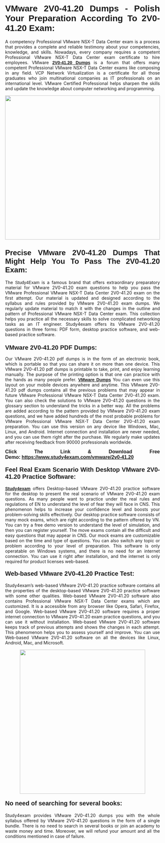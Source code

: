 <h1 style="text-align: justify;"><strong><span style="font-family:Lucida Sans Unicode,Lucida Grande,sans-serif;">VMware 2V0-41.20 Dumps - Polish Your Preparation According To 2V0-41.20 Exam:</span></strong></h1>

<p style="text-align: justify;">A competency Professional VMware NSX-T Data Center exam is a process that provides a complete and reliable testimony about your competencies, knowledge, and skills. Nowadays, every company requires a competent Professional VMware NSX-T Data Center exam certificate to hire employees. VMware <a href="https://www.study4exam.com/vmware/2v0-41.20-valid-dumps"><span style="font-family:Verdana,Geneva,sans-serif;"><strong>2V0-41.20 Dumps</strong></span></a> is a forum that offers many competent Professional VMware NSX-T Data Center exams like composing in any field. VCP Network Virtualization is a certificate for all those graduates who join multinational companies as IT professionals on an international level. VMware Certified Professional helps sharpen the skills and update the knowledge about computer networking and programming.</p>

<p style="text-align: justify;"><a href="https://www.study4exam.com/vmware/2v0-41.20"><img alt="" src="https://www.thequestionanswers.com/wp-content/uploads/2022/06/S4E-Cert-Exams-Questions-Banner.webp" style="width: 100%; height: 470px;" /></a></p>

<h2 style="text-align: justify;"><span style="font-family:Lucida Sans Unicode,Lucida Grande,sans-serif;"><strong><span style="font-size:24px;">Precise VMware 2V0-41.20 Dumps That Might Help You To Pass The 2V0-41.20 Exam:</span></strong></span></h2>

<p style="text-align: justify;">The <span style="font-family:Lucida Sans Unicode,Lucida Grande,sans-serif;">Study4Exam</span> is a famous brand that offers extraordinary preparatory material for VMware 2V0-41.20 exam questions to help you pass the VMware Professional VMware NSX-T Data Center 2V0-41.20 exam on the first attempt. Our material is updated and designed according to the syllabus and rules provided by VMware 2V0-41.20 exam dumps. We regularly update material to match it with the changes in the outline and pattern of Professional VMware NSX-T Data Center exam. This collection helps you practice all the necessary skills to solve complicated networking tasks as an IT engineer. Study4exam offers its VMware 2V0-41.20 questions in three forms: PDF form, desktop practice software, and web-based practice software. </p>

<h3 style="text-align: justify;"><strong><span style="font-size:20px;"><span style="font-family:Lucida Sans Unicode,Lucida Grande,sans-serif;">VMware 2V0-41.20 PDF Dumps:</span></span></strong></h3>

<p style="text-align: justify;">Our VMware 2V0-41.20 pdf dumps is in the form of an electronic book, which is portable so that you can share it on more than one device. This VMware 2V0-41.20 pdf dumps is printable to take, print, and enjoy learning manually. The purpose of the printing option is that one can practice with the hands as many people prefer. <a href="https://www.study4exam.com/vmware-exams"><span style="font-family:Lucida Sans Unicode,Lucida Grande,sans-serif;"><strong>VMware Dumps</strong></span></a> You can even use this layout on your mobile devices anywhere and anytime. This VMware 2V0-41.20 pdf dumps contains all the previous problems that may appear in future VMware Professional VMware NSX-T Data Center 2V0-41.20 exam. You can also check the solutions to VMware 2V0-41.20 questions in the glossary section to understand the tricks in a better way. All the problems are added according to the pattern provided by VMware 2V0-41.20 exam questions, and we have added hundreds of the most probable problems for VMware Professional VMware NSX-T Data Center 2V0-41.20 exam preparation. You can use this version on any device like Windows, Mac, Linux, and Android. Internet connection and installation are never needed, and you can use them right after the purchase. We regularly make updates after receiving feedback from 90000 professionals worldwide.</p>

<p style="text-align: justify;"><span style="font-family:Lucida Sans Unicode,Lucida Grande,sans-serif;"><strong><span style="font-size:16px;">Click The Link & Download Free Demo:</span></strong></span> <strong><span style="font-family:Lucida Sans Unicode,Lucida Grande,sans-serif;"><span style="font-size:16px;"><a href="https://www.study4exam.com/vmware/2v0-41.20">https://www.study4exam.com/vmware/2v0-41.20</a></span></span></strong></p>

<h4 style="text-align: justify;"><strong><span style="font-family:Lucida Sans Unicode,Lucida Grande,sans-serif;"><span style="font-size:20px;">Feel Real Exam Scenario With Desktop VMware 2V0-41.20 Practice Software:</span></span></strong></h4>

<p style="text-align: justify;"><a href="https://www.study4exam.com/"><span style="font-family:Verdana,Geneva,sans-serif;"><strong>Study4exam</strong></span></a> offers Desktop-based VMware 2V0-41.20 practice software for the desktop to present the real scenario of VMware 2V0-41.20 exam questions. As many people want to practice under the real rules and regulations of EN to understand the level of fear they will face in CNS. This phenomenon helps to increase your confidence level and boosts your problem-solving skills effectively. Our desktop practice software consists of many mock exams, which are right according to the pattern offered by VN. You can try a free demo version to understand the level of simulation, and then you can register yourself. The move exams contain all the difficult and easy questions that may appear in CNS. Our mock exams are customizable based on the time and type of questions. You can also switch any topic or problem according to your level of preparation. This software is only operatable on Windows systems, and there is no need for an internet connection. You can use it right after installation, and the internet is only required for product licenses web-based. </p>

<h4 style="text-align: justify;"><span style="font-family:Lucida Sans Unicode,Lucida Grande,sans-serif;"><strong><span style="font-size:20px;">Web-based VMware 2V0-41.20 Practice Test:</span></strong></span></h4>

<p style="text-align: justify;">Study4exam’s web-based VMware 2V0-41.20 practice software contains all the properties of the desktop-based VMware 2V0-41.20 practice software with some other qualities. Web-based VMware 2V0-41.20 software also contains Professional VMware NSX-T Data Center exams which are customized. It is a accessible from any browser like Opera, Safari, Firefox, and Google. Web-based VMware 2V0-41.20 software requires a proper internet connection to VMware 2V0-41.20 exam practice questions, and you can use it without installation. Web-based VMware 2V0-41.20 software keeps track of previous attempts and shows the changes in each attempt. This phenomenon helps you to assess yourself and improve. You can use Web-based VMware 2V0-41.20 software on all the devices like Linux, Android, Mac, and Microsoft.</p>

<p style="text-align: center;"><a href="https://www.study4exam.com/vmware/2v0-41.20"><img alt="" src="https://www.thequestionanswers.com/wp-content/uploads/2022/06/S4E-Cert-Exams-Questions-Discount-Banner.webp" style="width: 90%; height: 470px;" /></a></p>

<h4 style="text-align: justify;"><span style="font-family:Lucida Sans Unicode,Lucida Grande,sans-serif;"><strong><span style="font-size:20px;">No need of searching for several books:</span></strong></span></h4>

<p style="text-align: justify;">Study4exam provides VMware 2V0-41.20 dumps you with the whole syllabus offered by VMware 2V0-41.20 questions in the form of a single bundle. There is no need to search in several books or join an academy to waste money and time. Moreover, we will refund your amount and all the conditions mentioned in case of failure.</p>
